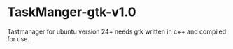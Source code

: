 # TaskManger-gtk-v1.0
Tastmanager for ubuntu version 24+ needs gtk written in c++ and compiled for use. 
